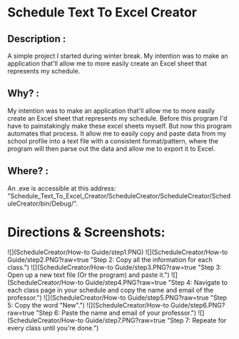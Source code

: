 # Schedule Text To Excel Creator

## Description :
  A simple project I started during winter break. My intention was to make an application that'll allow me to more easily create an Excel sheet that represents my schedule. 

## Why? :
  My intention was to make an application that'll allow me to more easily create an Excel sheet that represents my schedule. Before this program I'd have to painstakingly make these excel sheets myself. But now this program automates that process. It allow me to easily copy and paste data from my school profile into a text file with a consistent format/pattern, where the program will then parse out the data and allow me to export it to Excel.

## Where? :
  An .exe is accessible at this address: "Schedule_Text_To_Excel_Creator/ScheduleCreator/ScheduleCreator/ScheduleCreator/bin/Debug/".

# Directions & Screenshots:
![](ScheduleCreator/How-to Guide/step1.PNG)
![](ScheduleCreator/How-to Guide/step2.PNG?raw=true "Step 2: Copy all the information for each class.")
![](ScheduleCreator/How-to Guide/step3.PNG?raw=true "Step 3: Open up a new text file (Or the program) and paste it.")
![](ScheduleCreator/How-to Guide/step4.PNG?raw=true "Step 4: Navigate to each class page in your schedule and copy the name and email of the professor.")
![](ScheduleCreator/How-to Guide/step5.PNG?raw=true "Step 5: Copy the word "New".")
![](ScheduleCreator/How-to Guide/step6.PNG?raw=true "Step 6: Paste the name and email of your professor.")
![](ScheduleCreator/How-to Guide/step7.PNG?raw=true "Step 7: Repeate for every class until you're done.")
